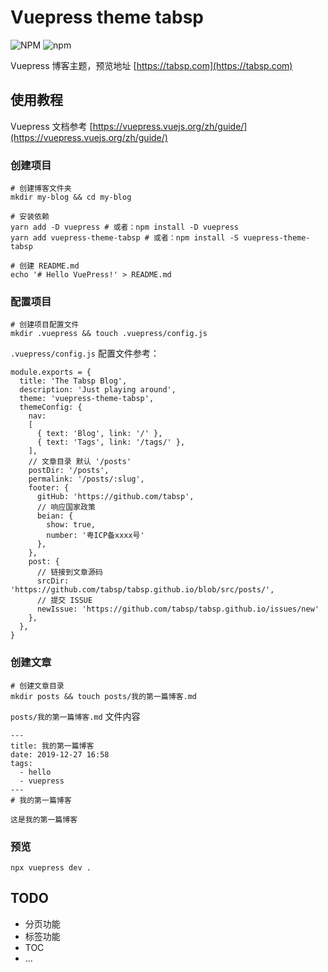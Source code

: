 # Vuepress theme tabsp

![NPM](https://img.shields.io/npm/l/vuepress-theme-tabsp)
![npm](https://img.shields.io/npm/v/vuepress-theme-tabsp)

Vuepress 博客主题，预览地址 [https://tabsp.com](https://tabsp.com)

## 使用教程

Vuepress 文档参考 [https://vuepress.vuejs.org/zh/guide/](https://vuepress.vuejs.org/zh/guide/)

### 创建项目

```
# 创建博客文件夹
mkdir my-blog && cd my-blog

# 安装依赖
yarn add -D vuepress # 或者：npm install -D vuepress
yarn add vuepress-theme-tabsp # 或者：npm install -S vuepress-theme-tabsp

# 创建 README.md
echo '# Hello VuePress!' > README.md
```

### 配置项目

```
# 创建项目配置文件
mkdir .vuepress && touch .vuepress/config.js
```
`.vuepress/config.js` 配置文件参考：

```
module.exports = {
  title: 'The Tabsp Blog',
  description: 'Just playing around',
  theme: 'vuepress-theme-tabsp',
  themeConfig: {
    nav: 
    [
      { text: 'Blog', link: '/' },
      { text: 'Tags', link: '/tags/' },
    ],
    // 文章目录 默认 '/posts'
    postDir: '/posts',
    permalink: '/posts/:slug',
    footer: {
      gitHub: 'https://github.com/tabsp',
      // 响应国家政策
      beian: {
        show: true,
        number: '粤ICP备xxxx号'
      },
    },
    post: {
      // 链接到文章源码
      srcDir: 'https://github.com/tabsp/tabsp.github.io/blob/src/posts/',
      // 提交 ISSUE
      newIssue: 'https://github.com/tabsp/tabsp.github.io/issues/new'
    },
  },
}
```
### 创建文章

```
# 创建文章目录
mkdir posts && touch posts/我的第一篇博客.md
```

`posts/我的第一篇博客.md` 文件内容

```
---
title: 我的第一篇博客
date: 2019-12-27 16:58
tags:
  - hello
  - vuepress
---
# 我的第一篇博客

这是我的第一篇博客
```

### 预览

`npx vuepress dev .`

## TODO

- 分页功能
- 标签功能
- TOC
- ...